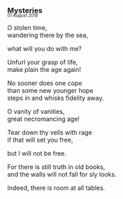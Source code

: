 ### Mysteries
<p style="margin:0; margin-top: -1.25rem">
  <em>
    <small><small>01 August 2018</small></small>
  </em>
</p>

O stolen time,\
wandering there by the sea,

what will you do with me?

Unfurl your grasp of life,\
make plain the age again!

No sooner does one cope\
than some new younger hope\
steps in and whisks fidelity away.

O vanity of vanities,\
great necromancing age!


Tear down thy veils with rage\
if that will set you free,

but I will not be free.

For there is still truth in old books,\
and the walls will not fall for sly looks.

Indeed, there is room at all tables.
